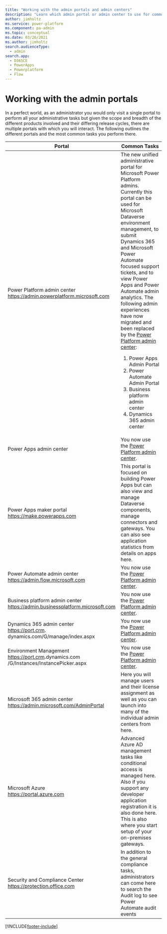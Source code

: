 ```yaml
---
title: "Working with the admin portals and admin centers"
description: "Learn which admin portal or admin center to use for common administrative tasks. Many of these tasks can now be performed in the Microsoft Power Platform admin center."
author: jimholtz
ms.service: power-platform
ms.component: pa-admin
ms.topic: conceptual
ms.date: 03/26/2021
ms.author: jimholtz
search.audienceType: 
  - admin
search.app:
  - D365CE
  - PowerApps
  - Powerplatform
  - Flow
---
```

# Working with the admin portals

In a perfect world, as an administrator you would only visit a single portal to perform all your administrative tasks but given the scope and breadth of the different products involved and their differing release cycles, there are multiple portals with which you will interact. The following outlines the different portals and the most common tasks you perform there.

|Portal  |Common Tasks  |
|---------|---------|
|Power Platform admin center <br/>https://admin.powerplatform.microsoft.com     |The new unified administrative portal for Microsoft Power Platform admins. Currently this portal can be used for Microsoft Dataverse environment management, to submit Dynamics 365 and Microsoft Power Automate focused support tickets, and to view Power Apps and Power Automate admin analytics. The following admin experiences have now migrated and been replaced by the [Power Platform admin center](https://admin.powerplatform.microsoft.com/): <br/><ol><li>Power Apps Admin Portal</li> <li>Power Automate Admin Portal</li><li>Business platform admin center</li> <li>Dynamics 365 admin center</li> </ol>   | 
|Power Apps admin center   | You now use the [Power Platform admin center](https://admin.powerplatform.microsoft.com/).         |
|Power Apps maker portal <br/>https://make.powerapps.com     |This portal is focused on building Power Apps but can also view and manage Dataverse components, manage connectors and gateways. You can also see application statistics from details on apps here.         |
|Power Automate admin center<br/>https://admin.flow.microsoft.com     | You now use the [Power Platform admin center](https://admin.powerplatform.microsoft.com/).       |
|Business platform admin center <br/>https://admin.businessplatform.microsoft.com     | You now use the [Power Platform admin center](https://admin.powerplatform.microsoft.com/).        |
|Dynamics 365 admin center<br/>https://port.crm. dynamics.com/G/manage/index.aspx     | You now use the [Power Platform admin center](https://admin.powerplatform.microsoft.com/).           |
|Environment Management <br/>https://port.crm<N>.dynamics.com /G/Instances/InstancePicker.aspx     | You now use the [Power Platform admin center](https://admin.powerplatform.microsoft.com/).       |
|Microsoft 365 admin center <br/>https://admin.microsoft.com/AdminPortal     |Here you will manage users and their license assignment as well as you can launch into many of the individual admin centers from here.         |
|Microsoft Azure<br/>https://portal.azure.com     |Advanced Azure AD management tasks like conditional access is managed here. Also if you support any developer application registration it is also done here. This is also where you start setup of your on-premises gateways.         |
|Security and Compliance Center<br/>https://protection.office.com     |In addition to the general compliance tasks, administrators can come here to search the Audit log to see Power Automate audit events         |



[!INCLUDE[footer-include](../includes/footer-banner.md)]

